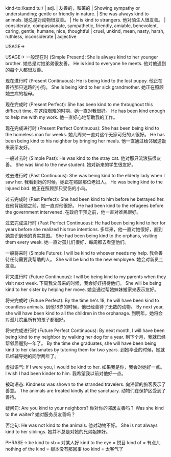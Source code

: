 kind-to:/kaɪnd tuː/ | adj. |  友善的，和蔼的 |  Showing sympathy or understanding; gentle or friendly in nature.  | She was always kind to animals. 她总是对动物很友善。 |  He is kind to strangers. 他对陌生人很友善。 |  considerate, compassionate, sympathetic, friendly, amiable, benevolent, caring, gentle, humane, nice, thoughtful |  cruel, unkind, mean, nasty, harsh, ruthless, inconsiderate | adjective

USAGE->

USAGE->
一般现在时 (Simple Present):
She is always kind to her younger brother. 她总是对她弟弟很友善。
He is kind to everyone he meets.  他对他遇到的每个人都很友善。

现在进行时 (Present Continuous):
He is being kind to the lost puppy. 他正在善待那只迷路的小狗。
She is being kind to her sick grandmother. 她正在照顾她生病的祖母。

现在完成时 (Present Perfect):
She has been kind to me throughout this difficult time. 在这段艰难的时期，她一直对我很好。
He has been kind enough to help me with my work. 他一直好心地帮助我的工作。

现在完成进行时 (Present Perfect Continuous):
She has been being kind to the homeless man for weeks. 她几周来一直对这个无家可归的人很好。
He has been being kind to his neighbor by bringing her meals. 他一直通过给邻居送饭来表示友好。

一般过去时 (Simple Past):
He was kind to the stray cat. 他对那只流浪猫很友善。
She was kind to the new student. 她对新来的学生很友好。

过去进行时 (Past Continuous):
She was being kind to the elderly lady when I saw her. 我看到她的时候，她正在照顾那位老妇人。
He was being kind to the injured bird. 他正在照顾那只受伤的小鸟。

过去完成时 (Past Perfect):
She had been kind to him before he betrayed her. 在他背叛她之前，她一直对他很好。
He had been kind to the refugees before the government intervened. 在政府干预之前，他一直对难民很好。

过去完成进行时 (Past Perfect Continuous):
He had been being kind to her for years before she realized his true intentions.  多年来，他一直对她很好，直到她意识到他的真实意图。
She had been being kind to the orphans, visiting them every week. 她一直对孤儿们很好，每周都去看望他们。

一般将来时 (Simple Future):
I will be kind to whoever needs my help. 我会善待任何需要我帮助的人。
She will be kind to the new employee. 她会对新员工友善。

将来进行时 (Future Continuous):
I will be being kind to my parents when they visit next week. 下周我父母来的时候，我会好好招待他们。
She will be being kind to her sister by helping her move. 她会通过帮她妹妹搬家来表示友好。


将来完成时 (Future Perfect):
By the time he's 18, he will have been kind to countless animals. 到他18岁的时候，他已经善待了无数的动物。
By next year, she will have been kind to all the children in the orphanage. 到明年，她将会对孤儿院里所有的孩子都很好。


将来完成进行时 (Future Perfect Continuous):
By next month, I will have been being kind to my neighbor by walking her dog for a year. 到下个月，我就已经帮邻居遛狗一年了。
By the time she graduates, she will have been being kind to her classmates by tutoring them for two years. 到她毕业的时候，她就已经辅导她的同学两年了。



虚拟语气:
If I were you, I would be kind to her. 如果我是你，我会对她好一点。
I wish I had been kinder to him. 我希望我以前对他好一点。


被动语态:
Kindness was shown to the stranded travelers.  向滞留的旅客表示了善意。
The animals are treated kindly at the sanctuary.  动物们在保护区受到了善待。


疑问句:
Are you kind to your neighbors? 你对你的邻居友善吗？
Was she kind to the waiter? 她对服务员友善吗？


否定句:
He was not kind to the animals. 他对动物不好。
She is not always kind to her siblings. 她并不总是对她的兄弟姐妹好。


PHRASE->
be kind to sb = 对某人好
kind to the eye = 悦目
kind of = 有点儿
nothing of the kind = 根本没有那回事
too kind = 太客气了


